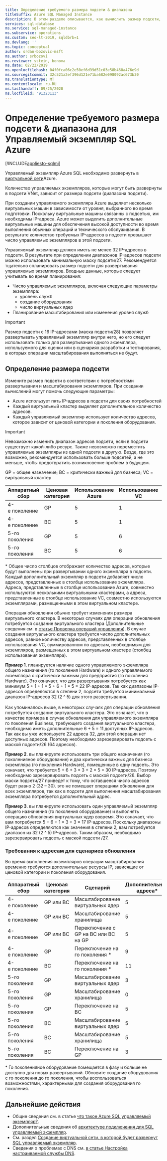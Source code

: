 ```yaml
---
title: Определение требуемого размера подсети & диапазона
titleSuffix: Azure SQL Managed Instance
description: В этом разделе описывается, как вычислить размер подсети, в которой будет развернут Управляемый экземпляр Azure SQL.
services: sql-database
ms.service: sql-managed-instance
ms.subservice: operations
ms.custom: seo-lt-2019, sqldbrb=1
ms.devlang: ''
ms.topic: conceptual
author: srdan-bozovic-msft
ms.author: srbozovi
ms.reviewer: sstein, bonova
ms.date: 02/22/2019
ms.openlocfilehash: 04f0fca06c2e50ef6d99d51c03e58b468a476e9d
ms.sourcegitcommit: 32c521a2ef396d121e71ba682e098092ac673b30
ms.translationtype: MT
ms.contentlocale: ru-RU
ms.lasthandoff: 09/25/2020
ms.locfileid: "91323113"
---
```

# <a name="determine-required-subnet-size--range-for-azure-sql-managed-instance"></a>Определение требуемого размера подсети & диапазона для Управляемый экземпляр SQL Azure
[!INCLUDE[appliesto-sqlmi](../includes/appliesto-sqlmi.md)]

Управляемый экземпляр Azure SQL необходимо развернуть в [виртуальной сети](../../virtual-network/virtual-networks-overview.md)Azure.

Количество управляемых экземпляров, которые могут быть развернуты в подсети VNet, зависит от размера подсети (диапазона подсети).

При создании управляемого экземпляра Azure выделяет несколько виртуальных машин в зависимости от уровня, выбранного во время подготовки. Поскольку виртуальные машины связанны с подсетью, им необходимы IP-адреса. Azure может выделить дополнительные виртуальные машины для обеспечения высокой доступности во время выполнения обычных операций и технического обслуживания. В результате количество требуемых IP-адресов в подсети превышает число управляемых экземпляров в этой подсети.

Управляемый экземпляр должен иметь не менее 32 IP-адресов в подсети. В результате при определении диапазонов IP-адресов подсети можно использовать минимальную маску подсети/27. Рекомендуется тщательно спланировать размер подсети для развертывания управляемых экземпляров. Входные данные, которые следует учитывать во время планирования:

- Число управляемых экземпляров, включая следующие параметры экземпляра:
  - уровень служб
  - создание оборудования
  - число виртуальных ядер
- Планирование масштабирования или изменения уровня служб

> [!IMPORTANT]
> Размер подсети с 16 IP-адресами (маска подсети/28) позволяет развертывать управляемый экземпляр внутри него, но его следует использовать только для развертывания одного экземпляра, используемого для оценки или в сценариях разработки и тестирования, в которых операции масштабирования выполняться не будут.

## <a name="determine-subnet-size"></a>Определение размера подсети

Измените размер подсети в соответствии с потребностями развертывания и масштабирования экземпляров. При создании вычислений могут помочь следующие параметры:

- Azure использует пять IP-адресов в подсети для своих потребностей
- Каждый виртуальный кластер выделяет дополнительное количество адресов. 
- Каждый управляемый экземпляр использует количество адресов, которое зависит от ценовой категории и поколения оборудования.

> [!IMPORTANT]
> Невозможно изменить диапазон адресов подсети, если в подсети существует какой-либо ресурс. Также невозможно переместить управляемые экземпляры из одной подсети в другую. Везде, где это возможно, рекомендуется использовать больше подсетей, а не меньше, чтобы предотвратить возникновение проблем в будущем.

GP = общее назначение; BC = критически важный для бизнеса; VC = виртуальный кластер

| **Аппаратный сбор** | **Ценовая категория** | **Использование Azure** | **Использование VC** | **Использование экземпляра** | **Полная*** |
| --- | --- | --- | --- | --- | --- |
| 4-е поколение | GP | 5 | 1 | 5 | 11 |
| 4-е поколение | BC | 5 | 1 | 5 | 11 |
| 5-го поколения | GP | 5 | 6 | 3 | 14 |
| 5-го поколения | BC | 5 | 6 | 5 | 16 |

  \* Общее число столбцов отображает количество адресов, которые будут выполнены при развертывании одного экземпляра в подсети. Каждый дополнительный экземпляр в подсети добавляет число адресов, представленных в столбце использование экземпляра. Адреса, представленные в столбце использование Azure, совместно используются несколькими виртуальными кластерами, а адреса, представленные в столбце использование VC, совместно используются экземплярами, размещенными в этом виртуальном кластере.

Операция обновления обычно требует изменения размера виртуального кластера. В некоторых случаях для операции обновления потребуется создание виртуального кластера (Дополнительные сведения см. в [статье Проверка операций управления](sql-managed-instance-paas-overview.md#management-operations)). В случае создания виртуального кластера требуется число дополнительных адресов, равное количеству адресов, представленных в столбце использования VC, суммированном по адресам, необходимым для экземпляров, размещенных в этом виртуальном кластере (столбец использования экземпляра).

**Пример 1**. планируется наличие одного управляемого экземпляра общего назначения (го поколения Hardware) и одного управляемого экземпляра с критически важным для предприятия (го поколения Hardware). Это означает, что для развертывания потребуется как минимум 5 + 1 + 1 * 5 + 6 + 1 * 5 = 22 IP-адресов. Так как диапазоны IP-адресов определяются в степени 2, подсети требуется минимальный диапазон IP-адресов 32 (2 ^ 5) для этого развертывания.<br><br>
Как упоминалось выше, в некоторых случаях для операции обновления потребуется создание виртуального кластера. Это означает, что в качестве примера в случае обновления для управляемого экземпляра го поколения Business, требующего создания виртуального кластера, необходимо иметь дополнительные 6 + 5 = 11 доступных IP-адресов. Так как вы уже используете 22 адреса 32, для этой операции нет доступных адресов. Поэтому необходимо зарезервировать подсеть с маской подсети/26 (64 адресов).

**Пример 2**. вы планируете использовать три общего назначения (го поколенияное оборудование) и два критически важных для бизнеса экземпляра (го поколения Hardware), помещенные в одну подсеть. Это означает, что требуется 5 + 6 + 3 * 3 + 2 * 5 = 30 IP-адресов. Поэтому необходимо зарезервировать подсеть с маской подсети/26. Выбор маски подсети/27 приведет к тому, что оставшееся число адресов будет равно 2 (32 – 30). это не помешает операциям обновления для всех экземпляров, так как в подсети для выполнения масштабирования экземпляра потребуется дополнительный адрес.

**Пример 3**. вы планируете использовать один управляемый экземпляр общего назначения (го поколения оборудование) и выполнять операцию обновления виртуальных ядер вовремя. Это означает, что вам потребуется 5 + 6 + 1 * 3 + 3 = 17 IP-адресов. Поскольку диапазоны IP-адресов определяются как значения в степени 2, вам потребуется диапазон из 32 (2 ^ 5) IP-адресов. Таким образом, необходимо зарезервировать подсеть с маской подсети /27.

### <a name="address-requirements-for-update-scenarios"></a>Требования к адресам для сценариев обновления

Во время выполнения экземпляров операции масштабирования временно требуются дополнительные ресурсы IP, зависящие от ценовой категории и поколения оборудования.

| **Аппаратный сбор** | **Ценовая категория** | **Сценарий** | **Дополнительные адреса*** |
| --- | --- | --- | --- |
| 4-е поколение | GP или BC | Масштабирование виртуальных ядер | 5 |
| 4-е поколение | GP или BC | Масштабирование хранилища | 5 |
| 4-е поколение | GP или BC | Переключение с GP на BC или BC на GP | 5 |
| 4-е поколение | GP | Переключение на го поколения * | 9 |
| 4-е поколение | BC | Переключение на го поколения * | 11 |
| 5-го поколения | GP | Масштабирование виртуальных ядер | 3 |
| 5-го поколения | GP | Масштабирование хранилища | 0 |
| 5-го поколения | GP | Переключение на BC | 5 |
| 5-го поколения | BC | Масштабирование виртуальных ядер | 5 |
| 5-го поколения | BC | Масштабирование хранилища | 5 |
| 5-го поколения | BC | Переключение на GP | 3 |

  \* Го поколенияное оборудование помещается в фазу и больше не доступно для новых развертываний. Обновите создание оборудования с го поколения до го поколения, чтобы воспользоваться возможностями, характерными для создания оборудования го поколения.

## <a name="next-steps"></a>Дальнейшие действия

- Общие сведения см. в статье [что такое Azure SQL управляемый экземпляр?](sql-managed-instance-paas-overview.md).
- Дополнительные сведения об [архитектуре подключения для SQL управляемый экземпляр](connectivity-architecture-overview.md).
- См. раздел [Создание виртуальной сети, в которой будет развернут SQL управляемый экземпляр](virtual-network-subnet-create-arm-template.md).
- Сведения о проблемах с DNS см. [в статье Настройка настраиваемой службы DNS](custom-dns-configure.md).
